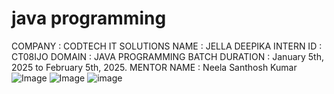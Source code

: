 # java programming

 COMPANY : CODTECH IT SOLUTIONS
 NAME : JELLA DEEPIKA
INTERN ID : CT08IJO
DOMAIN : JAVA PROGRAMMING
BATCH DURATION : January 5th, 2025 to February 5th, 2025.
MENTOR NAME : Neela Santhosh Kumar 
![Image](https://github.com/user-attachments/assets/f146a298-b9e9-47e8-94b8-bd767d4b556d)
![Image](https://github.com/user-attachments/assets/0bba2759-6f20-446c-a5d9-e42bd56b3499)
![image](https://github.com/user-attachments/assets/16c9946b-8394-40d7-a242-11ec5a731656)

